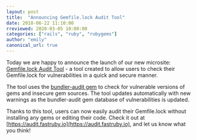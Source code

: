 ```yaml
---
layout: post
title:  "Announcing Gemfile.lock Audit Tool"
date: 2018-06-22 11:10:00
rreviewed: 2020-03-05 10:00:00
categories: ["rails", "ruby", "rubygems"]
author: "emily"
canonical_url: true
---
```


Today we are happy to announce the launch of our new microsite: [Gemfile.lock Audit Tool](https://audit.fastruby.io) - a tool created to allow users to check their Gemfile.lock for vulnerabilities in a quick and secure manner.

<!--more-->

The tool uses the [bundler-audit gem](https://github.com/rubysec/bundler-audit) to check for vulnerable versions of gems and insecure gem sources. The tool updates automatically with new warnings as the bundler-audit gem database of vulnerabilities is updated.

Thanks to this tool, users can now easily audit their Gemfile.lock without installing any gems or editing their code. Check it out at [https://audit.fastruby.io](https://audit.fastruby.io), and let us know what you think!
